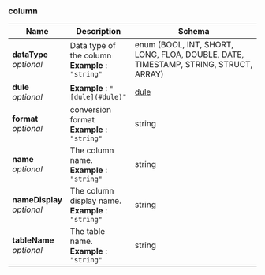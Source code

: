 
<a name="column"></a>
### column

|Name|Description|Schema|
|---|---|---|
|**dataType**  <br>*optional*|Data type of the column  <br>**Example** : `"string"`|enum (BOOL, INT, SHORT, LONG, FLOA, DOUBLE, DATE, TIMESTAMP, STRING, STRUCT, ARRAY)|
|**dule**  <br>*optional*|**Example** : `"[dule](#dule)"`|[dule](dule.md#dule)|
|**format**  <br>*optional*|conversion format  <br>**Example** : `"string"`|string|
|**name**  <br>*optional*|The column name.  <br>**Example** : `"string"`|string|
|**nameDisplay**  <br>*optional*|The column display name.  <br>**Example** : `"string"`|string|
|**tableName**  <br>*optional*|The table name.  <br>**Example** : `"string"`|string|



